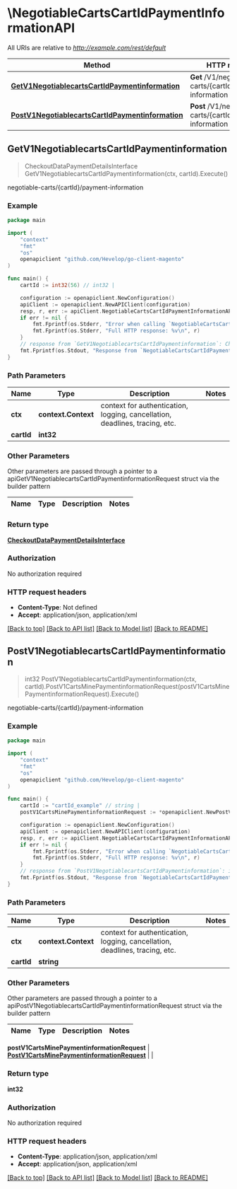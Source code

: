 # \NegotiableCartsCartIdPaymentInformationAPI

All URIs are relative to *http://example.com/rest/default*

Method | HTTP request | Description
------------- | ------------- | -------------
[**GetV1NegotiablecartsCartIdPaymentinformation**](NegotiableCartsCartIdPaymentInformationAPI.md#GetV1NegotiablecartsCartIdPaymentinformation) | **Get** /V1/negotiable-carts/{cartId}/payment-information | negotiable-carts/{cartId}/payment-information
[**PostV1NegotiablecartsCartIdPaymentinformation**](NegotiableCartsCartIdPaymentInformationAPI.md#PostV1NegotiablecartsCartIdPaymentinformation) | **Post** /V1/negotiable-carts/{cartId}/payment-information | negotiable-carts/{cartId}/payment-information



## GetV1NegotiablecartsCartIdPaymentinformation

> CheckoutDataPaymentDetailsInterface GetV1NegotiablecartsCartIdPaymentinformation(ctx, cartId).Execute()

negotiable-carts/{cartId}/payment-information



### Example

```go
package main

import (
	"context"
	"fmt"
	"os"
	openapiclient "github.com/Hevelop/go-client-magento"
)

func main() {
	cartId := int32(56) // int32 | 

	configuration := openapiclient.NewConfiguration()
	apiClient := openapiclient.NewAPIClient(configuration)
	resp, r, err := apiClient.NegotiableCartsCartIdPaymentInformationAPI.GetV1NegotiablecartsCartIdPaymentinformation(context.Background(), cartId).Execute()
	if err != nil {
		fmt.Fprintf(os.Stderr, "Error when calling `NegotiableCartsCartIdPaymentInformationAPI.GetV1NegotiablecartsCartIdPaymentinformation``: %v\n", err)
		fmt.Fprintf(os.Stderr, "Full HTTP response: %v\n", r)
	}
	// response from `GetV1NegotiablecartsCartIdPaymentinformation`: CheckoutDataPaymentDetailsInterface
	fmt.Fprintf(os.Stdout, "Response from `NegotiableCartsCartIdPaymentInformationAPI.GetV1NegotiablecartsCartIdPaymentinformation`: %v\n", resp)
}
```

### Path Parameters


Name | Type | Description  | Notes
------------- | ------------- | ------------- | -------------
**ctx** | **context.Context** | context for authentication, logging, cancellation, deadlines, tracing, etc.
**cartId** | **int32** |  | 

### Other Parameters

Other parameters are passed through a pointer to a apiGetV1NegotiablecartsCartIdPaymentinformationRequest struct via the builder pattern


Name | Type | Description  | Notes
------------- | ------------- | ------------- | -------------


### Return type

[**CheckoutDataPaymentDetailsInterface**](CheckoutDataPaymentDetailsInterface.md)

### Authorization

No authorization required

### HTTP request headers

- **Content-Type**: Not defined
- **Accept**: application/json, application/xml

[[Back to top]](#) [[Back to API list]](../README.md#documentation-for-api-endpoints)
[[Back to Model list]](../README.md#documentation-for-models)
[[Back to README]](../README.md)


## PostV1NegotiablecartsCartIdPaymentinformation

> int32 PostV1NegotiablecartsCartIdPaymentinformation(ctx, cartId).PostV1CartsMinePaymentinformationRequest(postV1CartsMinePaymentinformationRequest).Execute()

negotiable-carts/{cartId}/payment-information



### Example

```go
package main

import (
	"context"
	"fmt"
	"os"
	openapiclient "github.com/Hevelop/go-client-magento"
)

func main() {
	cartId := "cartId_example" // string | 
	postV1CartsMinePaymentinformationRequest := *openapiclient.NewPostV1CartsMinePaymentinformationRequest(*openapiclient.NewQuoteDataPaymentInterface("Method_example")) // PostV1CartsMinePaymentinformationRequest |  (optional)

	configuration := openapiclient.NewConfiguration()
	apiClient := openapiclient.NewAPIClient(configuration)
	resp, r, err := apiClient.NegotiableCartsCartIdPaymentInformationAPI.PostV1NegotiablecartsCartIdPaymentinformation(context.Background(), cartId).PostV1CartsMinePaymentinformationRequest(postV1CartsMinePaymentinformationRequest).Execute()
	if err != nil {
		fmt.Fprintf(os.Stderr, "Error when calling `NegotiableCartsCartIdPaymentInformationAPI.PostV1NegotiablecartsCartIdPaymentinformation``: %v\n", err)
		fmt.Fprintf(os.Stderr, "Full HTTP response: %v\n", r)
	}
	// response from `PostV1NegotiablecartsCartIdPaymentinformation`: int32
	fmt.Fprintf(os.Stdout, "Response from `NegotiableCartsCartIdPaymentInformationAPI.PostV1NegotiablecartsCartIdPaymentinformation`: %v\n", resp)
}
```

### Path Parameters


Name | Type | Description  | Notes
------------- | ------------- | ------------- | -------------
**ctx** | **context.Context** | context for authentication, logging, cancellation, deadlines, tracing, etc.
**cartId** | **string** |  | 

### Other Parameters

Other parameters are passed through a pointer to a apiPostV1NegotiablecartsCartIdPaymentinformationRequest struct via the builder pattern


Name | Type | Description  | Notes
------------- | ------------- | ------------- | -------------

 **postV1CartsMinePaymentinformationRequest** | [**PostV1CartsMinePaymentinformationRequest**](PostV1CartsMinePaymentinformationRequest.md) |  | 

### Return type

**int32**

### Authorization

No authorization required

### HTTP request headers

- **Content-Type**: application/json, application/xml
- **Accept**: application/json, application/xml

[[Back to top]](#) [[Back to API list]](../README.md#documentation-for-api-endpoints)
[[Back to Model list]](../README.md#documentation-for-models)
[[Back to README]](../README.md)

